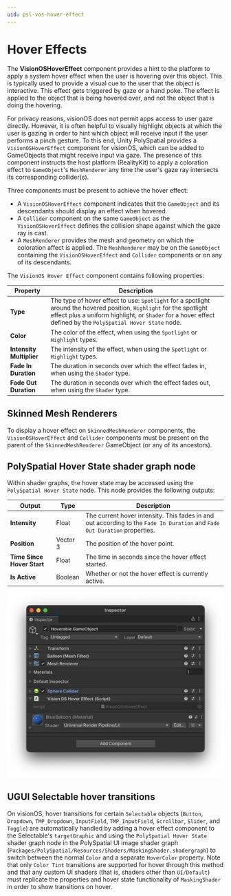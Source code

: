 ```yaml
---
uid: psl-vos-hover-effect
---
```

# Hover Effects

The **VisionOSHoverEffect** component provides a hint to the platform to apply a system hover effect when the user is hovering over this object. This is typically used to provide a visual cue to the user that the object is interactive. This effect gets triggered by gaze or a hand poke. The effect is applied to the object that is being hovered over, and not the object that is doing the hovering.

For privacy reasons, visionOS does not permit apps access to user gaze directly. However, it is often helpful to visually highlight objects at which the user is gazing in order to hint which object will receive input if the user performs a pinch gesture. To this end, Unity PolySpatial provides a `VisionOSHoverEffect` component for visionOS, which can be added to GameObjects that might receive input via gaze. The presence of this component instructs the host platform (RealityKit) to apply a coloration effect to `GameObject`'s `MeshRenderer` any time the user's gaze ray intersects its corresponding collider(s).

Three components must be present to achieve the hover effect:

* A `VisionOSHoverEffect` component indicates that the `GameObject` and its descendants should display an effect when hovered.
* A `Collider` component on the same `GameObject` as the `VisionOSHoverEffect` defines the collision shape against which the gaze ray is cast.
* A `MeshRenderer` provides the mesh and geometry on which the coloration affect is applied.  The `MeshRenderer` may be on the `GameObject` containing the `VisionOSHoverEffect` and `Collider` components or on any of its descendants.

The `VisionOS Hover Effect` component contains following properties:

| **Property** | **Description** |
| --- | --- |
| **Type** | The type of hover effect to use: `Spotlight` for a spotlight around the hovered position, `Highlight` for the spotlight effect plus a uniform highlight, or `Shader` for a hover effect defined by the `PolySpatial Hover State` node. |
| **Color** | The color of the effect, when using the `Spotlight` or `Highlight` types. |
| **Intensity Multiplier** | The intensity of the effect, when using the `Spotlight` or `Highlight` types. |
| **Fade In Duration** | The duration in seconds over which the effect fades in, when using the `Shader` type. |
| **Fade Out Duration** | The duration in seconds over which the effect fades out, when using the `Shader` type. |

## Skinned Mesh Renderers
To display a hover effect on `SkinnedMeshRenderer` components, the `VisionOSHoverEffect` and `Collider` components must be present on the parent of the `SkinnedMeshRenderer` GameObject (or any of its ancestors).

## PolySpatial Hover State shader graph node
Within shader graphs, the hover state may be accessed using the `PolySpatial Hover State` node.  This node provides the following outputs:

| **Output** | **Type** | **Description** |
| --- | --- | --- |
| **Intensity** | Float | The current hover intensity.  This fades in and out according to the `Fade In Duration` and `Fade Out Duration` properties. |
| **Position** | Vector 3 | The position of the hover point. |
| **Time Since Hover Start** | Float | The time in seconds since the hover effect started. |
| **Is Active** | Boolean | Whether or not the hover effect is currently active. |

![VisionOSHoverEffect](images/ReferenceGuide/VisionOSHoverEffect.png)

<a id="ugui-selectable-hover-transitions"></a>
## UGUI Selectable hover transitions
On visionOS, hover transitions for certain `Selectable` objects (`Button`, `Dropdown`, `TMP_Dropdown`, `InputField`, `TMP_InputField`, `Scrollbar`, `Slider`, and `Toggle`) are automatically handled by adding a hover effect component to the Selectable's `targetGraphic` and using the `PolySpatial Hover State` shader graph node in the PolySpatial UI image shader graph (`Packages/PolySpatial/Resources/Shaders/MaskingShader.shadergraph`) to switch between the normal `Color` and a separate `HoverColor` property.  Note that only `Color Tint` transitions are supported for hover through this method and that any custom UI shaders (that is, shaders other than `UI/Default`) must replicate the properties and hover state functionality of `MaskingShader` in order to show transitions on hover.
